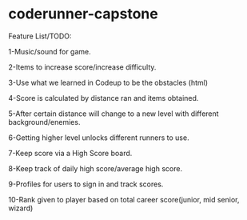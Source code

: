 # coderunner-capstone


Feature List/TODO:

1-Music/sound for game.

2-Items to increase score/increase difficulty.

3-Use what we learned in Codeup to be the obstacles (html)

4-Score is calculated by distance ran and items obtained.

5-After certain distance will change to a new level with different background/enemies.

6-Getting higher level unlocks different runners to use.

7-Keep score via a High Score board.

8-Keep track of daily high score/average high score.

9-Profiles for users to sign in and track scores.

10-Rank given to player based on total career score(junior, mid senior, wizard)
